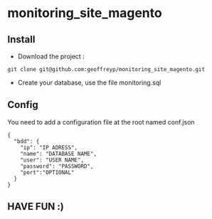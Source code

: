 # monitoring_site_magento

## Install
 - Download the project :
```
git clone git@github.com:geoffreyp/monitoring_site_magento.git
```
- Create your database, use the file monitoring.sql


## Config

You need to add a configuration file at the root named conf.json
```
{
  "bdd": {
    "ip": "IP ADRESS",
    "name": "DATABASE NAME",
    "user": "USER NAME",
    "password": "PASSWORD",
    "port":"OPTIONAL"
  }
}
```

## HAVE FUN :)